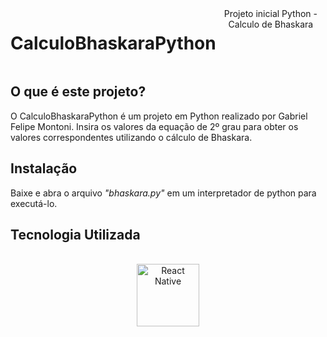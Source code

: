 
<div style="display: flex;" align="center"><br>
<h1>CalculoBhaskaraPython</h1>
Projeto inicial Python - Calculo de Bhaskara
</div>



## O que é este projeto?
O CalculoBhaskaraPython é um projeto em Python realizado por Gabriel Felipe Montoni. Insira os valores da equação de 2º grau para obter os valores
correspondentes utilizando o cálculo de Bhaskara.



## Instalação
Baixe e abra o arquivo _"bhaskara.py"_ em um interpretador de python para executá-lo.


## Tecnologia Utilizada

<div style="display: inline_block" align="center"><br>
  <center><img align="center" alt="React Native" height="100" width="100" src="https://user-images.githubusercontent.com/121250213/233273890-e16f59f2-2305-4710-a9f1-fb90a59e8591.png">
  </center>
</div>

